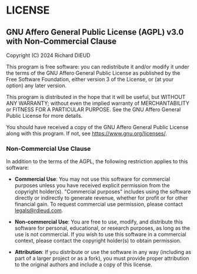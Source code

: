 # LICENSE

## GNU Affero General Public License (AGPL) v3.0 with Non-Commercial Clause

Copyright (C) 2024 Richard DIEUD

This program is free software: you can redistribute it and/or modify it under the terms of the GNU Affero General Public License as published by the Free Software Foundation, either version 3 of the License, or (at your option) any later version.

This program is distributed in the hope that it will be useful, but WITHOUT ANY WARRANTY; without even the implied warranty of MERCHANTABILITY or FITNESS FOR A PARTICULAR PURPOSE. See the GNU Affero General Public License for more details.

You should have received a copy of the GNU Affero General Public License along with this program. If not, see <https://www.gnu.org/licenses/>.

### Non-Commercial Use Clause

In addition to the terms of the AGPL, the following restriction applies to this software:

- **Commercial Use**: You may not use this software for commercial purposes unless you have received explicit permission from the copyright holder(s). "Commercial purposes" includes using the software directly or indirectly to generate revenue, whether for profit or for other financial gain. To request commercial use permission, please contact [legals@rdieud.com](mailto:legals@rdieud.com).

- **Non-commercial Use**: You are free to use, modify, and distribute this software for personal, educational, or research purposes, as long as the use is not commercial. If you wish to use this software in a commercial context, please contact the copyright holder(s) to obtain permission.

- **Attribution**: If you distribute or use the software in any way (including as part of a larger project or as a fork), you must provide proper attribution to the original authors and include a copy of this license.
